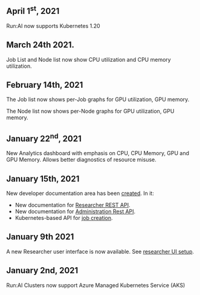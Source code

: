 


<!-- Inference - show: https://docs.run.ai/developer/inference/overview/
Jupyter Hub support
MIG Support https://runai.atlassian.net/browse/RUN-1279
RBAC Permissions???
Show the original Run:AI Command line
GPU Types on node and job -->


## April 1<sup>st</sup>, 2021

Run:AI now supports Kubernetes 1.20

## March 24th 2021.

Job List and Node list now show CPU utilization and CPU memory utilization.

## February 14th, 2021

The Job list now shows per-Job graphs for GPU utilization, GPU memory. 

The Node list now shows per-Node graphs for GPU utilization, GPU memory. 


## January 22<sup>nd</sup>, 2021

New Analytics dashboard with emphasis on CPU, CPU Memory, GPU and GPU Memory. Allows better diagnostics of resource misuse. 

## January 15th, 2021

New developer documentation area has been [created](../developer/overview-developer.md). In it:

* New documentation for [Researcher REST API](../developer/researcher-rest-api/overview.md).
* New documentation for [Administration Rest API](../developer/admin-rest-api/overview.md).
* Kubernetes-based API for [job creation](../developer/k8s-api/launch-job-via-kubernetes-api.md).

## January 9th 2021

A new Researcher user interface is now available. See [researcher UI setup](../Administrator/Researcher-Setup/researcher-ui-setup.md).

## January 2nd, 2021

Run:AI Clusters now support Azure Managed Kubernetes Service (AKS)

